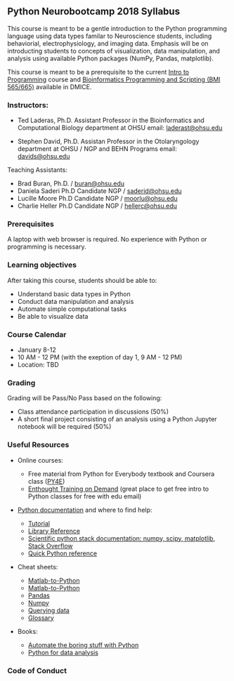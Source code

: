 ## Python Neurobootcamp 2018 Syllabus

This course is meant to be a gentle introduction to the Python programming language using data types familar to Neuroscience students, including behaviorial, electrophysiology, and imaging data. Emphasis will be on introducting students to concepts of visualization, data manipulation, and analysis using available Python packages (NumPy, Pandas, matplotlib).

This course is meant to be a prerequisite to the current [Intro to Programming](http://www.ohsu.edu/xd/education/schools/school-of-medicine/departments/clinical-departments/dmice/current-students/student-resources/upload/Introduction-to-Programming-Syllabus-SU16.pdf) course and [Bioinformatics Programming and Scripting (BMI 565/665)](http://www.ohsu.edu/xd/education/schools/school-of-medicine/departments/clinical-departments/dmice/current-students/student-resources/course-catalog.cfm) available in DMICE.

### Instructors:
* Ted Laderas, Ph.D. Assistant Professor in the Bioinformatics and Computational Biology department at OHSU
email: laderast@ohsu.edu

* Stephen David, Ph.D. Assistan Professor in the Otolaryngology department at OHSU / NGP and BEHN Programs
email: davids@ohsu.edu

Teaching Assistants: 
* Brad Buran, Ph.D. / buran@ohsu.edu
* Daniela Saderi Ph.D Candidate NGP / saderid@ohsu.edu
* Lucille Moore Ph.D Candidate NGP / moorlu@ohsu.edu
* Charlie Heller Ph.D Candidate NGP / hellerc@ohsu.edu

### Prerequisites

A laptop with web browser is required. No experience with Python or programming is necessary.

### Learning objectives

After taking this course, students should be able to:

* Understand basic data types in Python
* Conduct data manipulation and analysis
* Automate simple computational tasks
* Be able to visualize data

### Course Calendar

* January 8-12
* 10 AM - 12 PM (with the exeption of day 1, 9 AM - 12 PM)
* Location: TBD

### Grading

Grading will be Pass/No Pass based on the following:

* Class attendance participation in discussions (50%) 
* A short final project consisting of an analysis using a Python Jupyter notebook will be required (50%)

### Useful Resources
* Online courses: 
    - Free material from Python for Everybody textbook and Coursera class ([PY4E](https://www.py4e.com/))  
    - [Enthought Training on Demand](https://www.enthought.com/) (great place to get free intro to Python classes for free with edu email) 

* [Python documentation](https://www.python.org/doc/) and where to find help:
    - [Tutorial](https://docs.python.org/2/tutorial/index.html)
    - [Library Reference](https://docs.python.org/2/library/index.html)
    - [Scientific python stack documentation: numpy, scipy, matplotlib](http://scipy.org/docs.html), [Stack Overflow](http://stackoverflow.com)
    - [Quick Python reference](https://github.com/justmarkham/python-reference)
    
* Cheat sheets:
    - [Matlab-to-Python](http://mathesaurus.sourceforge.net/matlab-numpy.html)
    - [Matlab-to-Python](http://mathesaurus.sourceforge.net/matlab-python-xref.pdf)
    - [Pandas](https://github.com/pandas-dev/pandas/blob/master/doc/cheatsheet/Pandas_Cheat_Sheet.pdf)
    - [Numpy](https://s3.amazonaws.com/assets.datacamp.com/blog_assets/Numpy_Python_Cheat_Sheet.pdf)
    - [Querying data](https://www.dataquest.io/blog/images/cheat-sheets/pandas-cheat-sheet.pdf)
    - [Glossary](https://github.com/swcarpentry/python-novice-inflammation/blob/gh-pages/reference.md)

* Books:
    - [Automate the boring stuff with Python](https://automatetheboringstuff.com/)
    - [Python for data analysis](http://shop.oreilly.com/product/0636920023784.do)
    
 ### Code of Conduct
 
    
    

